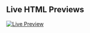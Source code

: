 ## Live HTML Previews

[![Live Preview](https://img.shields.io/badge/Live%20Preview-Click%20Here-brightgreen)](https://jaimejcandau.github.io/mdi-sandbox/index.html)
